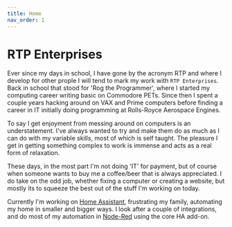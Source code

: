 ```yaml
---
title: Home
nav_order: 1
---
```


# RTP Enterprises

Ever since my days in school, I have gone by the acronym RTP and where I develop for other prople I will tend to mark my work with `RTP Enterprises`. Back in school that stood for 'Rog the Programmer', where I started my computing career writing basic on Commodore PETs. Since then I spent a couple years hacking around on VAX and Prime computers before finding a career in IT initially doing programming at Rolls-Royce Aerospace Engines.

To say I get enjoyment from messing around on computers is an understatement. I've always wanted to try and make them do as much as I can do with my variable skills, most of which is self taught. The pleasure I get in getting something complex to work is immense and acts as a real form of relaxation.

These days, in the most part I'm not doing 'IT' for payment, but of course when someone wants to buy me a coffee/beer that is always appreciated. I do take on the odd job, whether fixing a computer or creating a website, but mostly its to squeeze the best out of the stuff I'm working on today.

Currently I'm working on [Home Assistant](https://www.home-assistant.io), frustrating my family, automating my home in smaller and bigger ways. I look after a couple of integrations, and do most of my automation in [Node-Red](https://nodered.org) using the core HA add-on.
